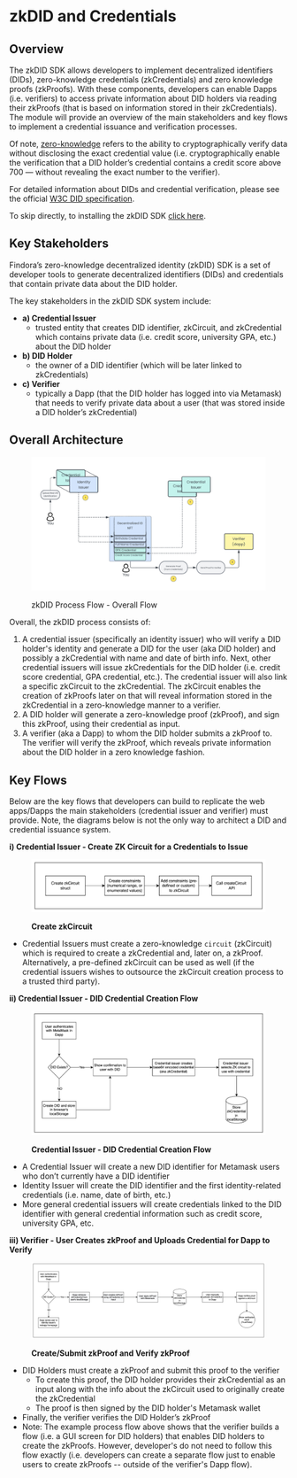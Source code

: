 # zkDID and Credentials

## Overview

The zkDID SDK allows developers to implement decentralized identifiers (DIDs), zero-knowledge credentials (zkCredentials) and zero knowledge proofs (zkProofs). With these components, developers can enable Dapps (i.e. verifiers) to access private information about DID holders via reading their zkProofs (that is based on information stored in their zkCredentials). The module will provide an overview of the main stakeholders and key flows to implement a credential issuance and verification processes.

Of note, [zero-knowledge](https://hackernoon.com/eli5-zero-knowledge-proof-78a276db9eff) refers to the ability to cryptographically verify data without disclosing the exact credential value (i.e. cryptographically enable the verification that a DID holder’s credential contains a credit score above 700 — without revealing the exact number to the verifier).

For detailed information about DIDs and credential verification, please see the official [W3C DID specification](https://www.w3.org/2019/did-wg/).

To skip directly, to installing the zkDID SDK [click here](../developers/developer-sdks/zkdid-sdk/zkdid-sdk-installation.md).

## Key Stakeholders

Findora’s zero-knowledge decentralized identity (zkDID) SDK is a set of developer tools to generate decentralized identifiers (DIDs) and credentials that contain private data about the DID holder.

The key stakeholders in the zkDID SDK system include:

* **a) Credential Issuer**&#x20;
  * trusted entity that creates DID identifier, zkCircuit, and zkCredential which contains private data (i.e. credit score, university GPA, etc.) about the DID holder
* **b) DID Holder**
  * the owner of a DID identifier (which will be later linked to zkCredentials)
* **c) Verifier**&#x20;
  * typically a Dapp (that the DID holder has logged into via Metamask) that needs to verify private data about a user (that was stored inside a DID holder’s zkCredential)

## Overall Architecture

<figure><img src="../.gitbook/assets/image (15).png" alt=""><figcaption><p>zkDID Process Flow - Overall Flow</p></figcaption></figure>

Overall, the zkDID process consists of:

1. A credential issuer (specifically an identity issuer) who will verify a DID holder's identity and generate a DID for the user (aka DID holder) and possibly a zkCredential with name and date of birth info. Next, other credential issuers will issue zkCredentials for the DID holder (i.e. credit score credential, GPA credential, etc.). The credential issuer will also link a specific zkCircuit to the zkCredential. The zkCircuit enables the creation of zkProofs later on that will reveal information stored in the zkCredential in a zero-knowledge manner to a verifier.
2. A DID holder will generate a zero-knowledge proof (zkProof), and sign this zkProof, using their credential as input.
3. A verifier (aka a Dapp) to whom the DID holder submits a zkProof to. The verifier will verify the zkProof, which reveals private information about the DID holder in a zero knowledge fashion.

## Key Flows

Below are the key flows that developers can build to replicate the web apps/Dapps the main stakeholders (credential issuer and verifier) must provide. Note, the diagrams below is not the only way to architect a DID and credential issuance system.

**i) Credential Issuer - Create ZK Circuit for a Credentials to Issue**

<figure><img src="../.gitbook/assets/image (22) (1).png" alt=""><figcaption><p><strong>Create zkCircuit</strong></p></figcaption></figure>

* Credential Issuers must create a zero-knowledge `circuit` (zkCircuit) which is required to create a zkCredential and, later on, a zkProof. Alternatively, a pre-defined zkCircuit can be used as well (if the credential issuers wishes to outsource the zkCircuit creation process to a trusted third party).



**ii) Credential Issuer - DID Credential Creation Flow**

<figure><img src="../.gitbook/assets/image (18) (1).png" alt=""><figcaption><p><strong>Credential Issuer - DID Credential Creation Flow</strong></p></figcaption></figure>

* A Credential Issuer will create a new DID identifier for Metamask users who don’t currently have a DID identifier
* Identity Issuer will create the DID identifier and the first identity-related credentials (i.e. name, date of birth, etc.)
* More general credential issuers will create credentials linked to the DID identifier with general credential information such as credit score, university GPA, etc.



**iii) Verifier - User Creates zkProof and Uploads Credential for Dapp to Verify**

<figure><img src="../.gitbook/assets/image (13) (1).png" alt=""><figcaption><p><strong>Create/Submit zkProof and Verify zkProof</strong></p></figcaption></figure>

* DID Holders must create a zkProof and submit this proof to the verifier
  * To create this proof, the DID holder provides their zkCredential as an input along with the info about the zkCircuit used to originally create the zkCredential
  * The proof is then signed by the DID holder's Metamask wallet
* Finally, the verifier verifies the DID Holder’s zkProof
* Note: The example process flow above shows that the verifier builds a flow (i.e. a GUI screen for DID holders) that enables DID holders to create the zkProofs. However, developer's do not need to follow this flow exactly (i.e. developers can create a separate flow just to enable users to create zkProofs -- outside of the verifier's Dapp flow).

